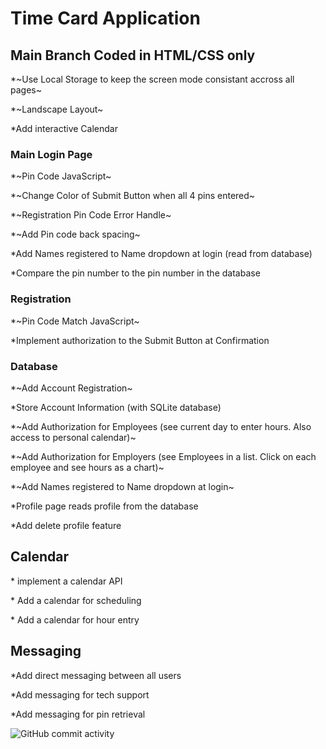 # Time Card Application

## Main Branch Coded in HTML/CSS only

\*~Use Local Storage to keep the screen mode consistant accross all pages~

\*~Landscape Layout~

\*Add interactive Calendar

### Main Login Page

\*~Pin Code JavaScript~

\*~Change Color of Submit Button when all 4 pins entered~

\*~Registration Pin Code Error Handle~

\*~Add Pin code back spacing~

\*Add Names registered to Name dropdown at login (read from database)

\*Compare the pin number to the pin number in the database

### Registration

\*~Pin Code Match JavaScript~

\*Implement authorization to the Submit Button at Confirmation

### Database

\*~Add Account Registration~

\*Store Account Information (with SQLite database)

\*~Add Authorization for Employees (see current day to enter hours. Also access to personal calendar)~

\*~Add Authorization for Employers (see Employees in a list. Click on each employee and see hours as a chart)~

\*~Add Names registered to Name dropdown at login~

\*Profile page reads profile from the database

\*Add delete profile feature

## Calendar

\* implement a calendar API

\* Add a calendar for scheduling

\* Add a calendar for hour entry

## Messaging

\*Add direct messaging between all users

\*Add messaging for tech support

\*Add messaging for pin retrieval

![GitHub commit activity](https://img.shields.io/github/commit-activity/t/courthub74/hazel_park_time_card?style=flat&logo=GitHub)
